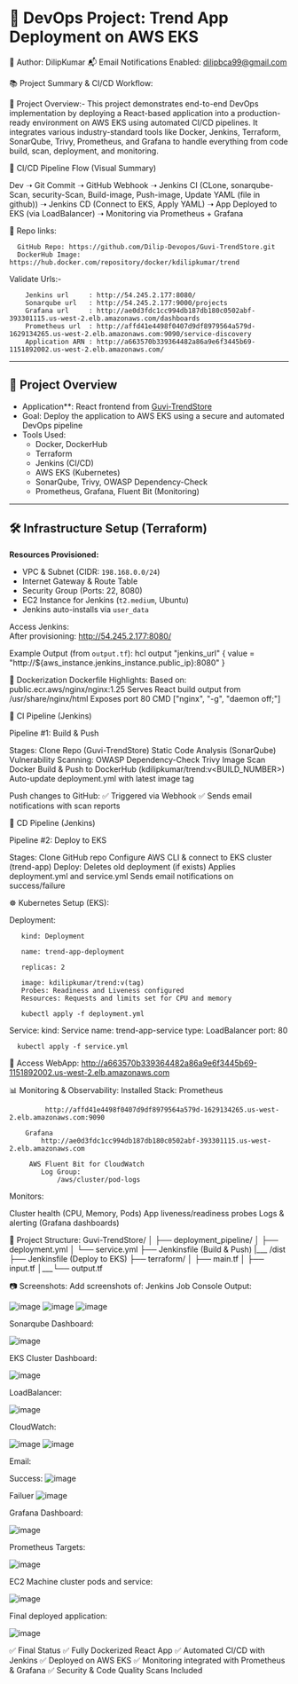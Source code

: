 # 🚀 DevOps Project: Trend App Deployment on AWS EKS

🧠 Author: DilipKumar
📬 Email Notifications Enabled: dilipbca99@gmail.com

📚 Project Summary & CI/CD Workflow:

🧩 Project Overview:-
                  This project demonstrates end-to-end DevOps implementation by deploying a React-based application into a production-ready environment on AWS EKS using automated CI/CD pipelines. It integrates various industry-standard tools like Docker, Jenkins, Terraform, SonarQube, Trivy, Prometheus, and Grafana to handle everything from code build, scan, deployment, and monitoring.

🔁 CI/CD Pipeline Flow (Visual Summary)

Dev ➝ Git Commit ➝ GitHub Webhook
    ➝ Jenkins CI (CLone, sonarqube-Scan, security-Scan, Build-image, Push-image, Update YAML (file in github))
        ➝ Jenkins CD (Connect to EKS, Apply YAML)
            ➝ App Deployed to EKS (via LoadBalancer)
                ➝ Monitoring via Prometheus + Grafana

🔗 Repo links:

      GitHub Repo: https://github.com/Dilip-Devopos/Guvi-TrendStore.git
      DockerHub Image: https://hub.docker.com/repository/docker/kdilipkumar/trend
      
Validate Urls:-

        Jenkins url     : http://54.245.2.177:8080/
        Sonarqube url   : http://54.245.2.177:9000/projects
        Grafana url     : http://ae0d3fdc1cc994db187db180c0502abf-393301115.us-west-2.elb.amazonaws.com/dashboards
        Prometheus url  : http://affd41e4498f0407d9df8979564a579d-1629134265.us-west-2.elb.amazonaws.com:9090/service-discovery
        Application ARN : http://a663570b339364482a86a9e6f3445b69-1151892002.us-west-2.elb.amazonaws.com/

---

## 📌 Project Overview

- Application**: React frontend from [Guvi-TrendStore](https://github.com/Vennilavan12/Trend.git)
- Goal: Deploy the application to AWS EKS using a secure and automated DevOps pipeline
- Tools Used:
  - Docker, DockerHub
  - Terraform
  - Jenkins (CI/CD)
  - AWS EKS (Kubernetes)
  - SonarQube, Trivy, OWASP Dependency-Check
  - Prometheus, Grafana, Fluent Bit (Monitoring)

---

## 🛠️ Infrastructure Setup (Terraform)

**Resources Provisioned:**
- VPC & Subnet (CIDR: `198.168.0.0/24`)
- Internet Gateway & Route Table
- Security Group (Ports: 22, 8080)
- EC2 Instance for Jenkins (`t2.medium`, Ubuntu)
- Jenkins auto-installs via `user_data`

Access Jenkins:  
After provisioning:
http://54.245.2.177:8080/

Example Output (from `output.tf`):
hcl
output "jenkins_url" {
  value = "http://${aws_instance.jenkins_instance.public_ip}:8080"
}

🐳 Dockerization
Dockerfile Highlights:
Based on: public.ecr.aws/nginx/nginx:1.25
Serves React build output from /usr/share/nginx/html
Exposes port 80
CMD ["nginx", "-g", "daemon off;"]

🔁 CI Pipeline (Jenkins)

Pipeline #1: Build & Push

Stages:
     Clone Repo (Guvi-TrendStore)
    Static Code Analysis (SonarQube)
    Vulnerability Scanning:
    OWASP Dependency-Check
    Trivy Image Scan
    Docker Build & Push to DockerHub (kdilipkumar/trend:v<BUILD_NUMBER>)
    Auto-update deployment.yml with latest image tag

Push changes to GitHub:
    ✅ Triggered via Webhook
    ✅ Sends email notifications with scan reports

🚀 CD Pipeline (Jenkins)

Pipeline #2: Deploy to EKS

Stages:
     Clone GitHub repo
     Configure AWS CLI & connect to EKS cluster (trend-app)
Deploy:
     Deletes old deployment (if exists)
     Applies deployment.yml and service.yml
     Sends email notifications on success/failure

☸️ Kubernetes Setup (EKS):

Deployment:

       kind: Deployment
       
       name: trend-app-deployment
       
       replicas: 2
       
       image: kdilipkumar/trend:v(tag)
       Probes: Readiness and Liveness configured
       Resources: Requests and limits set for CPU and memory

       kubectl apply -f deployment.yml
       
Service:
      kind: Service
      name: trend-app-service
      type: LoadBalancer
      port: 80

      kubectl apply -f service.yml

📎 Access WebApp: 
      http://a663570b339364482a86a9e6f3445b69-1151892002.us-west-2.elb.amazonaws.com

📊 Monitoring & Observability:
Installed Stack:
       Prometheus
       
             http://affd41e4498f0407d9df8979564a579d-1629134265.us-west-2.elb.amazonaws.com:9090

        Grafana
            http://ae0d3fdc1cc994db187db180c0502abf-393301115.us-west-2.elb.amazonaws.com

         AWS Fluent Bit for CloudWatch
            Log Group:
                /aws/cluster/pod-logs

Monitors:

  Cluster health (CPU, Memory, Pods)
  App liveness/readiness probes
  Logs & alerting (Grafana dashboards)

📁 Project Structure:
Guvi-TrendStore/
│
├── deployment_pipeline/
│   ├── deployment.yml
│   └── service.yml
├── Jenkinsfile       (Build & Push)
|___ /dist
├── Jenkinsfile       (Deploy to EKS)
├── terraform/
│   ├── main.tf
│   ├── input.tf
│___└── output.tf

📷 Screenshots:
Add screenshots of:
Jenkins Job Console Output:

  ![image](https://github.com/user-attachments/assets/edffd27f-dbc2-425e-b4bd-e92dc0e97299)
  ![image](https://github.com/user-attachments/assets/a52ba746-2a6a-4934-b623-85904e1e78b5)
  ![image](https://github.com/user-attachments/assets/b14c292d-2614-4031-b87c-f88257bf32f0)

Sonarqube Dashboard:

  ![image](https://github.com/user-attachments/assets/214651d0-e3be-46a2-81e9-9e13b782c29f)

EKS Cluster Dashboard:

  ![image](https://github.com/user-attachments/assets/95d2e037-d811-4a97-a364-1a3415fb15ec)
      
LoadBalancer:

  ![image](https://github.com/user-attachments/assets/9b3060de-d4d8-4f93-9ab7-e28247dbb5a2)

CloudWatch:

  ![image](https://github.com/user-attachments/assets/34c5ef42-2e99-4135-a91e-8659778b1d4d)
  ![image](https://github.com/user-attachments/assets/d17b83da-c009-4ab1-8e5a-c7994e3b6245)

Email:    

  Success:
  ![image](https://github.com/user-attachments/assets/be999577-ddeb-43c1-8141-ad862474a483)

  Failuer
  ![image](https://github.com/user-attachments/assets/b25925ce-9905-4a32-96d7-32a886dfc5cc)

Grafana Dashboard:

  ![image](https://github.com/user-attachments/assets/ef41ead3-a9d6-4edc-b76a-4bb11266db65)
 
Prometheus Targets:

  ![image](https://github.com/user-attachments/assets/5642a4c9-17db-4cdf-b5f0-5d94ae5de424)

EC2 Machine cluster pods and service:

  ![image](https://github.com/user-attachments/assets/fc25ece4-fc37-4e60-a849-eb376123dd7b)  

Final deployed application:

  ![image](https://github.com/user-attachments/assets/45f06eca-8307-4325-a06f-ed871afe49cf)


✅ Final Status
✅ Fully Dockerized React App
✅ Automated CI/CD with Jenkins
✅ Deployed on AWS EKS
✅ Monitoring integrated with Prometheus & Grafana
✅ Security & Code Quality Scans Included
